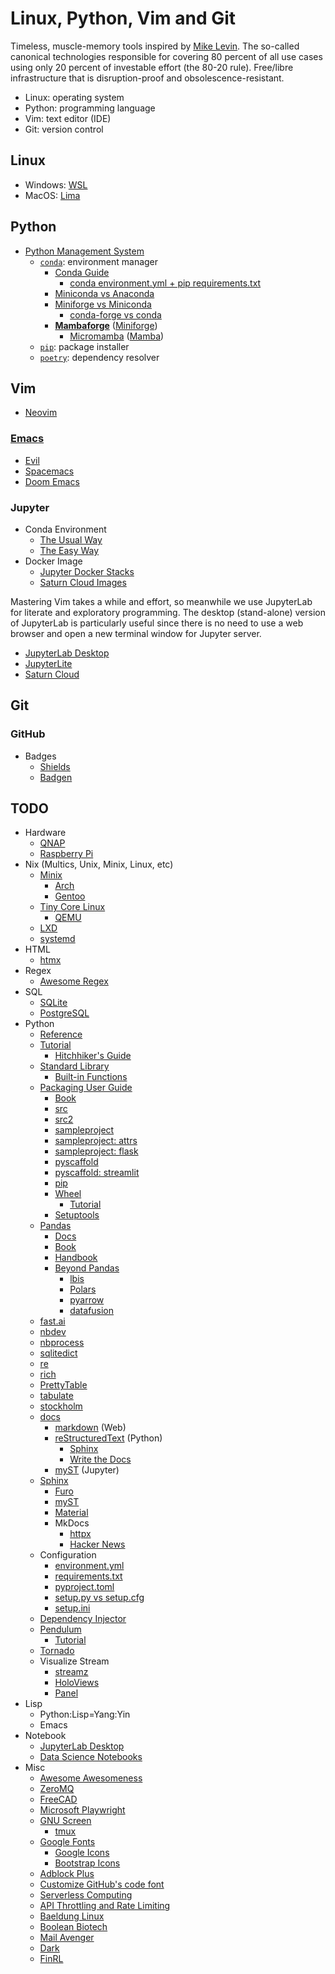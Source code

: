 # Linux, Python, Vim and Git
Timeless, muscle-memory tools inspired by [Mike Levin](https://github.com/miklevin). The so-called canonical technologies responsible for covering 80 percent of all use cases using only 20 percent of investable effort (the 80-20 rule). Free/libre infrastructure that is disruption-proof and obsolescence-resistant.

- Linux: operating system
- Python: programming language
- Vim: text editor (IDE)
- Git: version control

## Linux
- Windows: [WSL](https://docs.microsoft.com/en-us/windows/wsl/)
- MacOS: [Lima](https://github.com/lima-vm/lima)

## Python
- [Python Management System](https://ealizadeh.com/blog/guide-to-python-env-pkg-dependency-using-conda-poetry)
    - [`conda`](https://docs.conda.io/en/latest/): environment manager
        - [Conda Guide](https://towardsdatascience.com/a-guide-to-conda-environments-bc6180fc533)
            - [conda environment.yml + pip requirements.txt](https://stackoverflow.com/q/35245401)
        - [Miniconda vs Anaconda](https://www.reddit.com/r/Python/comments/lvr85n/i_want_to_use_python_commercially_for_free_is/)
        - [Miniforge vs Miniconda](https://stackoverflow.com/q/60532678)
            - [conda-forge vs conda](https://stackoverflow.com/q/39857289)
        - [**Mambaforge**](https://github.com/conda-forge/miniforge/#mambaforge) ([Miniforge](https://github.com/conda-forge/miniforge/))
            - [Micromamba](https://github.com/mamba-org/mamba#micromamba) ([Mamba](https://github.com/mamba-org/mamba))
    - [`pip`](https://pip.pypa.io/en/stable/): package installer
    - [`poetry`](https://python-poetry.org/): dependency resolver

## Vim
- [Neovim](https://neovim.io/)

### [Emacs](https://www.reddit.com/r/emacs/comments/6s6uyr/emacs_evil_or_spacemacs/)
- [Evil](https://github.com/emacs-evil/evil)
- [Spacemacs](https://www.spacemacs.org/)
- [Doom Emacs](https://github.com/hlissner/doom-emacs)

### Jupyter
- Conda Environment
    - [The Usual Way](https://stackoverflow.com/a/53546634)
    - [The Easy Way](https://towardsdatascience.com/get-your-conda-environment-to-show-in-jupyter-notebooks-the-easy-way-17010b76e874)
- Docker Image
    - [Jupyter Docker Stacks](https://github.com/jupyter/docker-stacks)
    - [Saturn Cloud Images](https://github.com/saturncloud/images)

Mastering Vim takes a while and effort, so meanwhile we use JupyterLab for literate and exploratory programming. The desktop (stand-alone) version of JupyterLab is particularly useful since there is no need to use a web browser and open a new terminal window for Jupyter server.

- [JupyterLab Desktop](https://github.com/jupyterlab/jupyterlab-desktop)
- [JupyterLite](https://jupyterlite.readthedocs.io/en/latest/)
- [Saturn Cloud](https://saturncloud.io/)

## Git

### GitHub
- Badges
    - [Shields](https://shields.io/)
    - [Badgen](https://badgen.net/)

## TODO
- Hardware
    - [QNAP](https://www.qnap.com)
    - [Raspberry Pi](https://www.raspberrypi.org/)
- Nix (Multics, Unix, Minix, Linux, etc)
    - [Minix](https://www.minix3.org/)
        - [Arch](https://archlinux.org/)
        - [Gentoo](https://www.gentoo.org/)
    - [Tiny Core Linux](http://tinycorelinux.net/)
        - [QEMU](https://www.qemu.org/)
    - [LXD](https://linuxcontainers.org/lxd/introduction/)
    - [systemd](https://systemd.io/)
- HTML
    - [htmx](https://htmx.org/)
- Regex
    - [Awesome Regex](https://github.com/aloisdg/awesome-regex)
- SQL
    - [SQLite](https://www.sqlite.org/)
    - [PostgreSQL](https://www.postgresql.org/)
- Python
    - [Reference](https://docs.python.org/3/reference/)
    - [Tutorial](https://docs.python.org/3/tutorial/)
        - [Hitchhiker's Guide](https://docs.python-guide.org/)
    - [Standard Library](https://docs.python.org/3/library/)
        - [Built-in Functions](https://docs.python.org/3/library/functions.html)
    - [Packaging User Guide](https://packaging.python.org/en/latest/)
        - [Book](https://py-pkgs.org/)
        - [src](https://github.com/pypa/packaging.python.org/issues/320)
        - [src2](https://hynek.me/articles/testing-packaging/)
        - [sampleproject](https://github.com/pypa/sampleproject)
        - [sampleproject: attrs](https://github.com/python-attrs/attrs)
        - [sampleproject: flask](https://github.com/pallets/flask)
        - [pyscaffold](https://github.com/pyscaffold/pyscaffold/)
        - [pyscaffold: streamlit](https://github.com/pyscaffold/pyscaffold/)
        - [pip](https://pip.pypa.io/en/stable/)
        - [Wheel](https://pythonwheels.com/)
            - [Tutorial](https://realpython.com/python-wheels/)
        - [Setuptools](https://setuptools.pypa.io/en/latest/)
    - [Pandas](https://pandas.pydata.org/)
        - [Docs](https://pandas.pydata.org/docs/)
        - [Book](https://github.com/wesm/pydata-book)
        - [Handbook](https://jakevdp.github.io/PythonDataScienceHandbook/03.00-introduction-to-pandas.html)
        - [Beyond Pandas](https://github.com/astrojuanlu/talk-dataframes)
            - [lbis](https://ibis-project.org/docs/dev/)
            - [Polars](https://www.pola.rs/)
            - [pyarrow](https://arrow.apache.org/docs/python/index.html)
            - [datafusion](https://arrow.apache.org/datafusion/specification/roadmap.html)
    - [fast.ai](https://www.fast.ai/)
    - [nbdev](https://nbdev.fast.ai/)
    - [nbprocess](https://github.com/fastai/nbprocess)
    - [sqlitedict](https://github.com/RaRe-Technologies/sqlitedict)
    - [re](https://docs.python.org/3/library/re.html)
    - [rich](https://github.com/Textualize/rich)
    - [PrettyTable](https://github.com/jazzband/prettytable)
    - [tabulate](https://github.com/astanin/python-tabulate)
    - [stockholm](https://github.com/kalaspuff/stockholm)
    - [docs](https://realpython.com/documenting-python-code/#documentation-tools-and-resources)
        - [markdown](https://www.markdownguide.org/) (Web)
        - [reStructuredText](https://docutils.sourceforge.io/rst.html) (Python)
            - [Sphinx](https://www.sphinx-doc.org/en/master/usage/restructuredtext/index.html)
            - [Write the Docs](https://www.writethedocs.org/guide/writing/reStructuredText/)
        - [myST](https://myst-parser.readthedocs.io/en/latest/) (Jupyter)
    - [Sphinx](https://www.sphinx-doc.org/en/master/)
        - [Furo](https://github.com/pradyunsg/furo)
        - [myST](https://myst-parser.readthedocs.io/en/latest/)
        - [Material](https://bashtage.github.io/sphinx-material/)
        - MkDocs
            - [httpx](https://github.com/encode/httpx/discussions/1220)
            - [Hacker News](https://news.ycombinator.com/item?id=27283521)
    - Configuration
        - [environment.yml](https://carpentries-incubator.github.io/introduction-to-conda-for-data-scientists/04-sharing-environments/index.html)
        - [requirements.txt](https://towardsdatascience.com/requirements-vs-setuptools-python-ae3ee66e28af)
        - [pyproject.toml](https://snarky.ca/what-the-heck-is-pyproject-toml/)
        - [setup.py vs setup.cfg](https://towardsdatascience.com/setuptools-python-571e7d5500f2)
        - [setup.ini](https://docs.python.org/3/library/configparser.html)
    - [Dependency Injector](https://python-dependency-injector.ets-labs.org/)
    - [Pendulum](https://pendulum.eustace.io/)
        - [Tutorial](https://towardsdatascience.com/pendulum-one-of-the-most-useful-python-libraries-you-have-ever-seen-e2ecc365c8c0)
    - [Tornado](https://www.tornadoweb.org/en/stable/)
    - Visualize Stream
        - [streamz](https://streamz.readthedocs.io/en/latest/plotting.html)
        - [HoloViews](https://holoviews.org/user_guide/Streaming_Data.html)
        - [Panel](https://colab.research.google.com/github/justinbois/bootcamp/blob/gh-pages/2021/lessons/l29_dashboards.ipynb)
- Lisp
    - Python:Lisp=Yang:Yin
    - Emacs
- Notebook
    - [JupyterLab Desktop](https://github.com/jupyterlab/jupyterlab-desktop)
    - [Data Science Notebooks](https://datasciencenotebook.org/)
- Misc
    - [Awesome Awesomeness](https://github.com/bayandin/awesome-awesomeness) 
    - [ZeroMQ](https://zeromq.org/)
    - [FreeCAD](https://www.freecadweb.org/)
    - [Microsoft Playwright](https://github.com/microsoft/playwright)
    - [GNU Screen](https://www.gnu.org/software/screen/)
        - [tmux](https://github.com/tmux/tmux/wiki)
    - [Google Fonts](https://fonts.google.com/)
        - [Google Icons](https://fonts.google.com/icons)
        - [Bootstrap Icons](https://icons.getbootstrap.com/)
    - [Adblock Plus](https://namu.wiki/w/Adblock%20Plus)
    - [Customize GitHub's code font](https://alexsaveau.dev/blog/tips/github/customize-github-code-font)
    - [Serverless Computing](https://en.wikipedia.org/wiki/Serverless_computing)
    - [API Throttling and Rate Limiting](https://beabetterdev.com/2020/12/12/what-is-api-throttling-and-rate-limiting/)
    - [Baeldung Linux](https://www.baeldung.com/linux/)
    - [Boolean Biotech](http://blog.booleanbiotech.com/)
    - [Mail Avenger](https://www.mailavenger.org/)
    - [Dark](https://darklang.com/)
    - [FinRL](https://medium.datadriveninvestor.com/finrl-meta-a-universe-of-near-real-market-en-vironments-for-data-driven-financial-reinforcement-e1894e1ebfbd)
